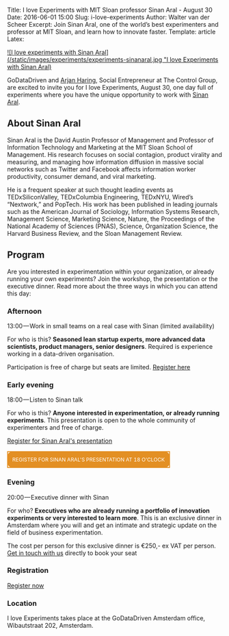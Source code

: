 Title: I love Experiments with MIT Sloan professor Sinan Aral - August 30
Date: 2016-06-01 15:00
Slug: i-love-experiments
Author: Walter van der Scheer
Excerpt: Join Sinan Aral, one of the world’s best experimenters and professor at MIT Sloan, and learn how to innovate faster.
Template: article
Latex:

[![I love experiments with Sinan Aral](/static/images/experiments/experiments-sinanaral.jpg "I love Experiments with Sinan Aral)](https://www.eventbrite.nl/e/tickets-i-love-experiments-25813693452 "I love experiments")

GoDataDriven and [Arjan Haring](https://medium.com/i-love-experiments "Arjan Haring"), Social Entrepreneur at The Control Group, are excited to invite you for I love Experiments, August 30, one day full of experiments where you have the unique opportunity to work with [Sinan Aral](http://mitsloan.mit.edu/faculty-and-research/faculty-directory/detail/?id=19289 "Sinan Aral").

## About Sinan Aral
Sinan Aral is the David Austin Professor of Management and Professor of Information Technology and Marketing at the MIT Sloan School of Management. His research focuses on social contagion, product virality and measuring, and managing how information diffusion in massive social networks such as Twitter and Facebook affects information worker productivity, consumer demand, and viral marketing.

He is a frequent speaker at such thought leading events as TEDxSiliconValley, TEDxColumbia Engineering, TEDxNYU, Wired’s “Nextwork,” and PopTech. His work has been published in leading journals such as the American Journal of Sociology, Information Systems Research, Management Science, Marketing Science, Nature, the Proceedings of the National Academy of Sciences (PNAS), Science, Organization Science, the Harvard Business Review, and the Sloan Management Review.

## Program
Are you interested in experimentation within your organization, or already running your own experiments? Join the workshop, the presentation or the executive dinner. Read more about the three ways in which you can attend this day:

### Afternoon 

13:00 — Work in small teams on a real case with Sinan (limited availability)

For who is this? **Seasoned lean startup experts, more advanced data scientists, product managers, senior designers**. Required is experience working in a data-driven organisation.

Participation is free of charge but seats are limited. [Register here](mailto:response@godatadriven.com)

### Early evening

18:00 — Listen to Sinan talk

For who is this? **Anyone interested in experimentation, or already running experiments**. This presentation is open to the whole community of experimenters and free of charge.

[Register for Sinan Aral's presentation](https://www.eventbrite.nl/e/tickets-i-love-experiments-25813693452 "I love Experiments")

<table align=center>
    <tr>
        <td style="background-color: #e38f23;border-color: #4c5764;border: 2px solid #e38f23;border-radius: 10px; padding: 10px;text-align: center;">
            <a style="display: block;color: #ffffff;font-size: 12px;text-decoration: none;text-transform: uppercase;" href="https://www.eventbrite.nl/e/tickets-i-love-experiments-25813693452" target="_blank">
                Register for Sinan Aral's presentation at 18 o'clock
            </a>
        </td>
    </tr>
</table>

### Evening

20:00 — Executive dinner with Sinan

For who? **Executives who are already running a portfolio of innovation experiments or very interested to learn more**. This is an exclusive dinner in Amsterdam where you will and get an intimate and strategic update on the field of business experimentation.  

The cost per person for this exclusive dinner is €250,- ex VAT per person. [Get in touch with us](mailto:response@godatadriven.com) directly to book your seat

### Registration

[Register now](https://www.eventbrite.nl/e/tickets-i-love-experiments-25813693452 "Register for I love experiments")

### Location

I love Experiments takes place at the GoDataDriven Amsterdam office, Wibautstraat 202, Amsterdam.
